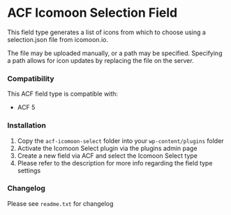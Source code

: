 # ACF Icomoon Selection Field

This field type generates a list of icons from which to choose using a selection.json file from icomoon.io.

The file may be uploaded manually, or a path may be specified. Specifying a path allows for icon updates by replacing the file on the server.

### Compatibility

This ACF field type is compatible with:
* ACF 5

### Installation

1. Copy the `acf-icomoon-select` folder into your `wp-content/plugins` folder
2. Activate the Icomoon Select plugin via the plugins admin page
3. Create a new field via ACF and select the Icomoon Select type
4. Please refer to the description for more info regarding the field type settings

### Changelog
Please see `readme.txt` for changelog
